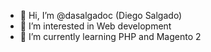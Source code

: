 - 👋 Hi, I’m @dasalgadoc (Diego Salgado)
- 👀 I’m interested in Web development
- 🌱 I’m currently learning PHP and Magento 2

<!---
dasalgadoc/dasalgadoc is a ✨ special ✨ repository because its `README.md` (this file) appears on your GitHub profile.
You can click the Preview link to take a look at your changes.
--->
